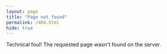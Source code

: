 ```yaml
---
layout: page
title: "Page not found"
permalink: /404.html
hide: true
---
```

Technical foul! The requested page wasn't found on the server.
